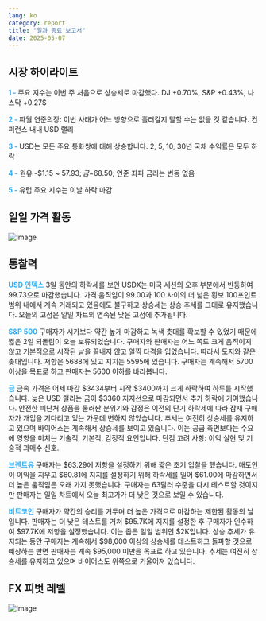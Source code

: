 ```yaml
---
lang: ko
category: report
title: "일과 종료 보고서"
date: 2025-05-07
---
```



<h2>시장 하이라이트</h2>
<strong style="color: #2caef7;">1 - </strong> 주요 지수는 이번 주 처음으로 상승세로 마감했다. DJ +0.70%, S&P +0.43%, 나스닥 +0.27$


<strong style="color: #2caef7;">2 - </strong> 파월 연준의장: 이번 사태가 어느 방향으로 흘러갈지 말할 수는 없을 것 같습니다. 컨퍼런스 내내 USD 랠리

<strong style="color: #2caef7;">3 - </strong> USD는 모든 주요 통화쌍에 대해 상승합니다. 2, 5, 10, 30년 국채 수익률은 모두 하락

<strong style="color: #2caef7;">4 - </strong> 원유 -$1.15 ~ $57.93; 금 -$68.50; 연준 좌파 금리는 변동 없음

<strong style="color: #2caef7;">5 - </strong> 유럽 주요 지수는 이날 하락 마감



<h2>일일 가격 활동</h2>
<img src="https://markleighedu.github.io/img/May-2025/07-May-2025/price.jpg" alt="Image"/>

<h2>통찰력</h2>
<strong style="color: #2caef7;">USD 인덱스</strong> 3일 동안의 하락세를 보인 USDX는 미국 세션의 오후 부분에서 반등하여 99.73으로 마감했습니다. 가격 움직임이 99.00과 100 사이의 더 넓은 횡보 100포인트 범위 내에서 계속 거래되고 있음에도 불구하고 상승세는 상승 추세를 그대로 유지했습니다. 오늘의 고점은 일일 차트의 연속된 낮은 고점에 추가됩니다. 

<strong style="color: #2caef7;">S&P 500</strong> 구매자가 시가보다 약간 높게 마감하고 녹색 촛대를 확보할 수 있었기 때문에 짧은 2일 되돌림이 오늘 보류되었습니다. 구매자와 판매자는 어느 쪽도 크게 움직이지 않고 기본적으로 시작된 날을 끝내지 않고 일찍 타격을 입었습니다. 따라서 도지와 같은 촛대입니다. 저항은 5688에 있고 지지는 5595에 있습니다. 구매자는 계속해서 5700 이상을 목표로 하고 판매자는 5600 이하를 바라봅니다.

<strong style="color: #2caef7;">금</strong> 금속 가격은 어제 마감 $3434부터 시작 $3400까지 크게 하락하여 하루를 시작했습니다. 늦은 USD 랠리는 금이 $3360 지지선으로 마감되면서 추가 하락에 기여했습니다. 안전한 피난처 상품을 둘러싼 분위기와 감정은 이전의 단기 하락세에 따라 잠재 구매자가 개입을 기다리고 있는 가운데 변하지 않았습니다. 추세는 여전히 상승세를 유지하고 있으며 바이어스는 계속해서 상승세를 보이고 있습니다. 이는 공급 측면보다는 수요에 영향을 미치는 기술적, 기본적, 감정적 요인입니다. 단점 고려 사항: 이익 실현 및 기술적 과매수 신호.  

<strong style="color: #2caef7;">브렌트유</strong> 구매자는 $63.29에 저항을 설정하기 위해 짧은 초기 입찰을 했습니다. 매도인이 이익을 지우고 $60.81에 지지를 설정하기 위해 하락세를 밀어 $61.00에 마감하면서 더 높은 움직임은 오래 가지 못했습니다. 구매자는 63달러 수준을 다시 테스트할 것이지만 판매자는 일일 차트에서 오늘 최고가가 더 낮은 것으로 보일 수 있습니다.

<strong style="color: #2caef7;">비트코인</strong> 구매자가 약간의 승리를 거두며 더 높은 가격으로 마감하는 제한된 활동의 날입니다. 판매자는 더 낮은 테스트를 거쳐 $95.7K에 지지를 설정한 후 구매자가 인수하여 $97.7K에 저항을 설정했습니다. 이는 좁은 일일 범위인 $2K입니다. 상승 추세가 유지되는 동안 구매자는 계속해서 $98,000 이상의 상승세를 테스트하고 돌파할 것으로 예상하는 반면 판매자는 계속 $95,000 미만을 목표로 하고 있습니다. 추세는 여전히 상승세를 유지하고 있으며 바이어스도 위쪽으로 기울어져 있습니다.



<h2>FX 피벗 레벨</h2>
<img src="https://markleighedu.github.io/img/May-2025/07-May-2025/pivot.jpg" alt="Image"/>
